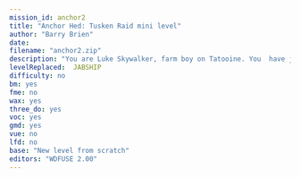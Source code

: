 ```yaml
---
mission_id: anchor2
title: "Anchor Hed: Tusken Raid mini level"
author: "Barry Brien"
date:
filename: "anchor2.zip"
description: "You are Luke Skywalker, farm boy on Tatooine. You  have just received a distress call from your friend Windy, who is trapped in the village of Anchor Hed during a particularly bad Tusken raid. You rush to aid your friend in your T-16 Skyhopper, landing just outside the village gate, you are completely unarmed."
levelReplaced:	JABSHIP
difficulty: no
bm:	yes
fme: no
wax: yes
three_do: yes
voc: yes
gmd: yes
vue: no
lfd: no
base: "New level from scratch"
editors: "WDFUSE 2.00"
---
```

